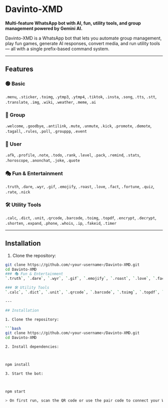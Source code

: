 # Davinto-XMD

**Multi-feature WhatsApp bot with AI, fun, utility tools, and group management powered by Gemini AI.**

Davinto-XMD is a WhatsApp bot that lets you automate group management, play fun games, generate AI responses, convert media, and run utility tools — all with a single prefix-based command system.

---

## Features

### 🟢 Basic
`.menu`, `.sticker`, `.toimg`, `.ytmp3`, `.ytmp4`, `.tiktok`, `.insta`, `.song`, `.tts`, `.stt`, `.translate`, `.img`, `.wiki`, `.weather`, `.meme`, `.ai`  

### 👥 Group
`.welcome`, `.goodbye`, `.antilink`, `.mute`, `.unmute`, `.kick`, `.promote`, `.demote`, `.tagall`, `.rules`, `.poll`, `.grouppp`, `.event`  

### 👤 User
`.afk`, `.profile`, `.note`, `.todo`, `.rank`, `.level`, `.pack`, `.remind`, `.stats`, `.horoscope`, `.anonchat`, `.joke`, `.quote`  

### 🎭 Fun & Entertainment
`.truth`, `.dare`, `.wyr`, `.gif`, `.emojify`, `.roast`, `.love`, `.fact`, `.fortune`, `.quiz`, `.rate`, `.nick`  

### 🛠 Utility Tools
`.calc`, `.dict`, `.unit`, `.qrcode`, `.barcode`, `.toimg`, `.topdf`, `.encrypt`, `.decrypt`, `.shorten`, `.expand`, `.phone`, `.whois`, `.ip`, `.fakeid`, `.timer`  

---

## Installation

1. Clone the repository:

```bash
git clone https://github.com/<your-username>/Davinto-XMD.git
cd Davinto-XMD
### 🎭 Fun & Entertainment
`.truth`, `.dare`, `.wyr`, `.gif`, `.emojify`, `.roast`, `.love`, `.fact`, `.fortune`, `.quiz`, `.rate`, `.nick`  

### 🛠 Utility Tools
`.calc`, `.dict`, `.unit`, `.qrcode`, `.barcode`, `.toimg`, `.topdf`, `.encrypt`, `.decrypt`, `.shorten`, `.expand`, `.phone`, `.whois`, `.ip`, `.fakeid`, `.timer`  

---

## Installation

1. Clone the repository:

```bash
git clone https://github.com/<your-username>/Davinto-XMD.git
cd Davinto-XMD

2. Install dependencies:



npm install

3. Start the bot:



npm start

> On first run, scan the QR code or use the pair code to connect your WhatsApp account.

